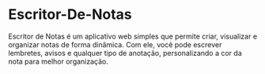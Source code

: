 # Escritor-De-Notas
Escritor de Notas é um aplicativo web simples que permite criar, visualizar e organizar notas de forma dinâmica. Com ele, você pode escrever lembretes, avisos e qualquer tipo de anotação, personalizando a cor da nota para melhor organização.
